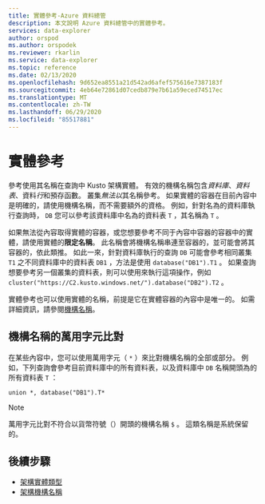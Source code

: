 ```yaml
---
title: 實體參考-Azure 資料總管
description: 本文說明 Azure 資料總管中的實體參考。
services: data-explorer
author: orspod
ms.author: orspodek
ms.reviewer: rkarlin
ms.service: data-explorer
ms.topic: reference
ms.date: 02/13/2020
ms.openlocfilehash: 9d652ea8551a21d542ad6afef575616e7387183f
ms.sourcegitcommit: 4eb64e72861d07cedb879e7b61a59eced74517ec
ms.translationtype: MT
ms.contentlocale: zh-TW
ms.lasthandoff: 06/29/2020
ms.locfileid: "85517881"
---
```

# <a name="entity-references"></a>實體參考

參考使用其名稱在查詢中 Kusto 架構實體。 有效的機構名稱包含*資料庫*、*資料表*、資料*行*和預存函數。 叢集*無法以*其名稱參考。
如果實體的容器在目前內容中是明確的，請使用機構名稱，而不需要額外的資格。 例如，針對名為的資料庫執行查詢時， `DB` 您可以參考該資料庫中名為的資料表 `T` ，其名稱為 `T` 。

如果無法從內容取得實體的容器，或您想要參考不同于內容中容器的容器中的實體，請使用實體的**限定名稱**。
此名稱會將機構名稱串連至容器的，並可能會將其容器的，依此類推。 如此一來，針對資料庫執行的查詢 `DB` 可能會參考相同叢集 `T1` 之不同資料庫中的資料表 `DB1` ，方法是使用 `database("DB1").T1` 。 如果查詢想要參考另一個叢集的資料表，則可以使用來執行這項操作，例如 `cluster("https://C2.kusto.windows.net/").database("DB2").T2` 。

實體參考也可以使用實體的名稱，前提是它在實體容器的內容中是唯一的。 如需詳細資訊，請參閱[機構名稱](./entity-names.md#entity-pretty-names)。

## <a name="wildcard-matching-for-entity-names"></a>機構名稱的萬用字元比對

在某些內容中，您可以使用萬用字元（ `*` ）來比對機構名稱的全部或部分。 例如，下列查詢會參考目前資料庫中的所有資料表，以及資料庫中 `DB` 名稱開頭為的所有資料表 `T` ：

```kusto
union *, database("DB1").T*
```

> [!NOTE]
> 萬用字元比對不符合以貨幣符號（）開頭的機構名稱 `$` 。
這類名稱是系統保留的。

## <a name="next-steps"></a>後續步驟

* [架構實體類型](https://docs.microsoft.com/azure/data-explorer/kusto/query/schema-entities/)
* [架構機構名稱](https://docs.microsoft.com/azure/data-explorer/kusto/query/schema-entities/entity-names)
